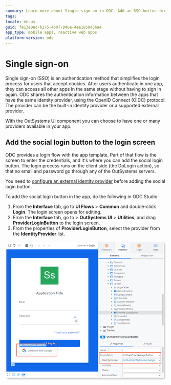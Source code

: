 ```yaml
---
summary: Learn more about Single sign-on in ODC. Add an SSO button for external providers.
tags: 
locale: en-us
guid: fe13e0ec-b375-4b07-946e-4ee1850436a4
app_type: mobile apps, reactive web apps
platform-version: odc
---
```


# Single sign-on

Single sign-on (SSO) is an authentication method that simplifies the login process for users that accept cookies. After users authenticate in one app, they can access all other apps in the same stage without having to sign in again. ODC shares the authentication information between the apps that have the same identity provider, using the OpenID Connect (OIDC) protocol. The provider can be the built-in identity provider or a supported external provider.

With the OutSystems UI component you can choose to have one or many providers available in your app.

## Add the social login button to the login screen

ODC provides a login flow with the app template. Part of that flow is the screen to enter the credentials, and it's where you can add the social login button. The login process runs on the client side (the DoLogin action), so that no email and password go through any of the OutSystems servers.

<div class="info" markdown="1">

You need to [configure an external identity provider](./external-idps/intro.md) before adding the social login button.

</div>

To add the social login button in the app, do the following in ODC Studio:

1. From the **Interface** tab, go to **UI Flows** > **Common** and double-click **Login**. The login screen opens for editing.
2. From the **Interface** tab, go to > **OutSystems UI** > **Utilities**, and drag **ProviderLoginButton** to the login screen.
3. From the properties of **ProviderLoginButton**, select the provider from the **IdentityProvider** list.

![Single sign-on](images/sso-button-odcs.png)

